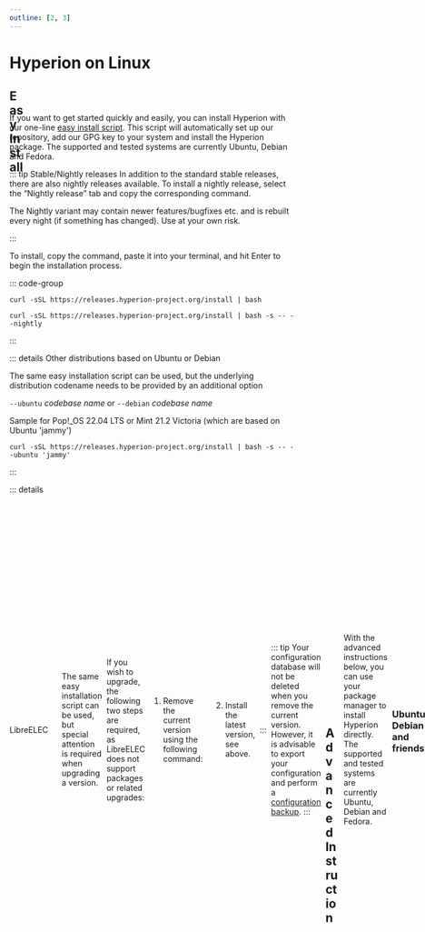 ```yaml
---
outline: [2, 3]
---
```


# Hyperion on Linux

## <div class="icon-text"><div class="icon-color icon-24" v-html="easy"/>Easy Install</div>

If you want to get started quickly and easily, you can install Hyperion with our one-line [easy install script](https://github.com/hyperion-project/hyperion.releases-ci/blob/main/install.sh). This script will automatically set up our repository, add our GPG key to your system and install the Hyperion package. The supported and tested systems are currently Ubuntu, Debian and Fedora.

::: tip Stable/Nightly releases
In addition to the standard stable releases, there are also nightly releases available. To install a nightly release, select the “Nightly release” tab and copy the corresponding command.
<p style="color: var(--vp-custom-block-warning-text);">The Nightly variant may contain newer features/bugfixes etc. and is rebuilt every night (if something has changed). Use at your own risk.</p>
:::

To install, copy the command, paste it into your terminal, and hit Enter to begin the installation process.

::: code-group

``` sh:no-line-numbers [Stable release]
curl -sSL https://releases.hyperion-project.org/install | bash
```

``` sh:no-line-numbers [ <div class="icon-text">Nightly release<div class="icon-color icon-16" v-html="nightly"/></div> ]
curl -sSL https://releases.hyperion-project.org/install | bash -s -- --nightly
```

:::

::: details Other distributions based on Ubuntu or Debian

The same easy installation script can be used, but the underlying distribution codename needs to be provided by an additional option

  `--ubuntu` _codebase name_ or `--debian` _codebase name_

Sample for Pop!_OS 22.04 LTS or Mint 21.2 Victoria (which are based on Ubuntu 'jammy')

``` sh:no-line-numbers
curl -sSL https://releases.hyperion-project.org/install | bash -s -- --ubuntu 'jammy'
```

:::

::: details <div class="icon-text">LibreELEC<div class="icon-color icon-16" v-html="libreelec"/></div>

The same easy installation script can be used, but special attention is required when upgrading a version.

If you wish to upgrade, the following two steps are required, as LibreELEC does not support packages or related upgrades:

1. Remove the current version using the following command:

``` sh:no-line-numbers
curl -sSL https://releases.hyperion-project.org/install | bash -s -- --remove
```

2. Install the latest version, see above.

:::

::: tip
Your configuration database will not be deleted when you remove the current version.
However, it is advisable to export your configuration and perform a [configuration backup](../Configuration.md#configuration-backup).
:::

## <div class="icon-text"><div class="icon-color icon-24" v-html="advanced"/>Advanced Instruction</div>

With the advanced instructions below, you can use your package manager to install Hyperion directly. The supported and tested systems are currently Ubuntu, Debian and Fedora.

### Ubuntu, Debian and friends

:::::: tabs :cache-lifetime="0" :options="{ useUrlFragment: false, disableScrollBehavior: true }"
::::: tab name="Installing"

Add necessary packages for the installation:
``` sh:no-line-numbers
sudo apt-get update && sudo apt-get install wget gpg apt-transport-https lsb-release
```

Add Hyperion’s official GPG key:
``` sh:no-line-numbers
curl -fsSL https://releases.hyperion-project.org/hyperion.pub.key | sudo gpg --dearmor -o /usr/share/keyrings/hyperion.pub.gpg
```

Add Hyperion-Project to your APT sources:
::: code-group
``` sh:no-line-numbers [Stable release]
echo "deb [arch=$(dpkg --print-architecture) signed-by=/usr/share/keyrings/hyperion.pub.gpg] https://apt.releases.hyperion-project.org/ $(lsb_release -cs) main" | sudo tee /etc/apt/sources.list.d/hyperion.list
```

``` sh:no-line-numbers [ <div class="icon-text">Nightly release<div class="icon-color icon-16" v-html="nightly"/></div> ]
echo "deb [arch=$(dpkg --print-architecture) signed-by=/usr/share/keyrings/hyperion.pub.gpg] https://nightly.apt.releases.hyperion-project.org/ $(lsb_release -cs) main" | sudo tee /etc/apt/sources.list.d/hyperion.nightly.list
```
:::

Update your local package index and install Hyperion:
``` sh:no-line-numbers
sudo apt-get update && sudo apt-get install hyperion
```

:::::
::::: tab name="Updating"

Install Hyperion again:
``` sh:no-line-numbers
sudo apt-get install hyperion
```

:::::
::::: tab name="Uninstalling"

Uninstall Hyperion:
``` sh:no-line-numbers
sudo apt-get --purge autoremove hyperion
```

Remove the Hyperion-Project APT source from your system:
``` sh:no-line-numbers
sudo rm /usr/share/keyrings/hyperion.pub.gpg /etc/apt/sources.list.d/hyperion*.list
```

:::::
::::::

### Fedora

:::::: tabs :cache-lifetime="0" :options="{ useUrlFragment: false, disableScrollBehavior: true }"
::::: tab name="Installing"

1. Add the required DNF plugin for installation:
``` sh:no-line-numbers
sudo dnf -y install dnf-plugins-core
```

2. Add the Hyperion Project repository to the system:

:::: info <i/>

Fedora 40 or earlier (DNF 4):

::: code-group

``` sh:no-line-numbers [Stable release]
sudo dnf -y config-manager --add-repo https://dnf.releases.hyperion-project.org/fedora/hyperion.repo
```

``` sh:no-line-numbers [ <div class="icon-text">Nightly release<div class="icon-color icon-16" v-html="nightly"/></div> ]
sudo dnf -y config-manager --add-repo https://nightly.dnf.releases.hyperion-project.org/fedora/hyperion.repo
```

:::

Fedora 41 or later (DNF 5):

::: code-group

``` sh:no-line-numbers [Stable release]
sudo dnf -y config-manager addrepo --from-repofile=https://dnf.releases.hyperion-project.org/fedora/hyperion.repo
```

``` sh:no-line-numbers [ <div class="icon-text">Nightly release<div class="icon-color icon-16" v-html="nightly"/></div> ]
sudo dnf -y config-manager addrepo --from-repofile=https://nightly.dnf.releases.hyperion-project.org/fedora/hyperion.repo
```

:::

::::

1. Install Hyperion:
``` sh:no-line-numbers
sudo dnf -y install hyperion
```

:::::
::::: tab name="Updating"

Update Hyperion:
``` sh:no-line-numbers
sudo dnf -y upgrade hyperion
```

:::::
::::: tab name="Uninstalling"

Uninstall Hyperion:
``` sh:no-line-numbers
sudo dnf -y remove hyperion
```

Remove the Hyperion-Project APT source from your system:
``` sh:no-line-numbers
sudo rm /etc/yum.repos.d/hyperion.repo
```

:::::
::::::


<script lang="ts" setup>
import nightly from '/icons/svg/nightly.svg?raw'
import easy from '/icons/svg/easy.svg?raw'
import advanced from '/icons/svg/advanced.svg?raw'
import libreelec from '/icons/svg/libreelec.svg?raw'
</script>

<style>
.tabs-component {
  margin: 32px 16px 0 0;
  > .tabs-component-tabs {
    display: flex;
    align-items: flex-start;
    justify-content: flex-start;
    gap: 1rem;
    margin: 0;
    padding: 8px 0 0 24px;
    border: 1px solid var(--vp-c-border);
    border-bottom: none;
    border-radius: 8px 8px 0 0;
    flex-direction: column;
    font-size: 14px;
    font-weight: 500;
    @media (min-width: 350px) {
      flex-direction: row;
      align-items: center;
    }
    > .tabs-component-tab {
      border-left: none;
      > .tabs-component-tab-a {
        color: var(--vp-code-tab-text-color);
        display: flex;
        justify-content: flex-start;
        flex-grow: 1;
        gap: .5rem;
        align-items: center;
        padding: 12px 0;
        text-decoration: none;
        &.is-active {
          color: var(--vp-code-tab-active-text-color);
        }
      }
      &.is-active {
        border-bottom: 2px solid var(--vp-code-tab-active-bar-color);
      }
    }
  }
  > .tabs-component-panels {
    padding: 16px 24px;
    border: 1px solid var(--vp-c-border);
    border-radius: 0 0 8px 8px;
    border-top: none;
  }
}

.icon-text {
  display: flex;
  justify-content: flex-start;
  gap: .5rem;
  align-items: center;
}

.icon-color :deep(svg) {
  fill: currentColor;
}

.icon-16 {
  height: 16px;
  width: 16px;
}

.icon-24 {
  height: 24px;
  width: 24px;
}

.icon-32 {
  height: 32px;
  width: 32px;
}
</style>
